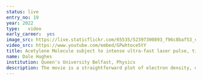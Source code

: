 ```yaml
---
status: live
entry_no: 19
year: 2022
type:   video
early_career:  yes 
image_src: https://live.staticflickr.com/65535/52397300893_f96c8baf53_c_d.jpg
video_src: https://www.youtube.com/embed/GPwhtoce5tY 
title: Acetylene Molecule subject to intense ultra-fast laser pulse, time evolution of electron probability, sound
name: Dale Hughes
institution: Queen's University Belfast, Physics
description: The movie is a straightforward plot of electron density, derived from substantial Time-Dependent Density Functional Theory calculations carried out in recent months on ARCHER2. The sound is derived from the oscillating electric field induced by the laser interaction, and is unprocessed. In this simulation, we have directed a 50 terawatt, 30 femtosecond(fs) ultraviolet laser pulse along the molecular axis of a single Acetylene molecule, and allowed the time evolution to continue for over 600fs. From around 100fs onwards, we see a significant oscillation, termed a dipole instability, that has increased in magnitude exponentially since the end of the initial pulse (30fs) until it is of comparable magnitude to the initial pulse. It reaches its peak as the population inversion induced by the initial pulse ends, as the electron excited by the pulse recombines with its hole. This dipole instability is the current subject of our work with ARCHER2.
---
```

